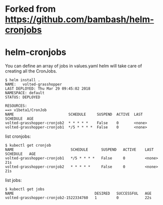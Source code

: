 # Forked from https://github.com/bambash/helm-cronjobs

# helm-cronjobs
You can define an array of jobs in values.yaml helm will take care of creating all the CronJobs.
```
$ helm install .
NAME:   volted-grasshopper
LAST DEPLOYED: Thu Mar 29 09:45:02 2018
NAMESPACE: default
STATUS: DEPLOYED

RESOURCES:
==> v1beta1/CronJob
NAME                         SCHEDULE     SUSPEND  ACTIVE  LAST SCHEDULE  AGE
volted-grasshopper-cronjob2  * * * * *    False    0       <none>
volted-grasshopper-cronjob1  */5 * * * *  False    0       <none>
```
list cronjobs:
```
$ kubectl get cronjob
NAME                          SCHEDULE      SUSPEND   ACTIVE    LAST SCHEDULE   AGE
volted-grasshopper-cronjob1   */5 * * * *   False     0         <none>          21s
volted-grasshopper-cronjob2   * * * * *     False     0         <none>          21s
```
list jobs:
```
$ kubectl get jobs
NAME                                     DESIRED   SUCCESSFUL   AGE
volted-grasshopper-cronjob2-1522334760   1         0            22s
```
